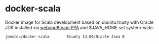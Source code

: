 # docker-scala

Docker image for Scala development based on ubuntu:trusty with Oracle JDK installed via [webupd8team PPA](https://launchpad.net/~webupd8team/+archive/ubuntu/java) and $JAVA_HOME set system-wide.

```
jemstep/docker-scala        Ubunty 14.04/Oracle Java 8
```
